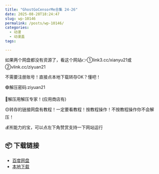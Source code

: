 ```yaml
---
title: "GhostGoCensorMe合集 24-26"
date: 2025-08-28T18:24:47
slug: wp-10146
permalink: /posts/wp-10146/
categories:
  - 动漫
  - 动漫盖
tags:

---
```


如果两个网盘都没有资源了，看这个网站👉①link3.cc/xianyu21或②vlink.cc/ziyuan21

不需要注册账号！直接点本地下载转存OK？懂吧！

🟢解压密码:ziyuan21

🔵解压用解压专家！(应用商店有)

🟡转存的链接网盘有教程！一定要看教程！按教程操作！不按教程操作你不会解压！

💰🈶能力的宝，可以点左下角赞赏支持一下网站运行

## 📦 下载链接
- [百度网盘](https://blziyuan21.com/pay-download/10146?key=9836e93191&down_id=0)
- [本地下载](https://blziyuan21.com/pay-download/10146?key=9836e93191&down_id=1)

